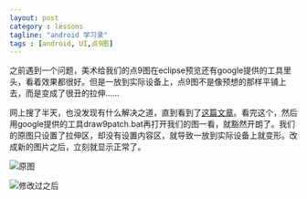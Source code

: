 ```yaml
---
layout: post
category : lessons
tagline: "android 学习录"
tags : [android, UI,点9图]
---
```

之前遇到一个问题，美术给我们的点9图在eclipse预览还有google提供的工具里头，看着效果都很好。但是一放到实际设备上，点9图不是像预想的那样平铺上去，而是变成了很丑的拉伸…… 

网上搜了半天，也没发现有什么解决之道，直到看到了[这篇文章](http://www.cnblogs.com/byirain/archive/2013/04/27/3045996.html)。看完这个，然后用google提供的工具draw9patch.bat再打开我们的图一看，就豁然开朗了。我们的原图只设置了拉伸区，却没有设置内容区，就导致一放到实际设备上就变形。改成新的图片之后，立刻就显示正常了。


![原图](./point9-origin.jpeg)

![修改过之后](./point9-modified.jpeg)


